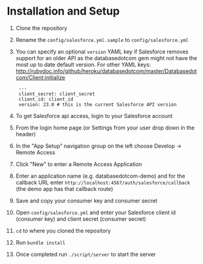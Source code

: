 # Installation and Setup

1. Clone the repository
2. Rename the ```config/salesforce.yml.sample``` to ```config/salesforce.yml```
3. You can specify an optional ```version``` YAML key if Salesforce removes support for an older API as the databasedotcom gem might not have the most up to date default version. For other YAML keys: http://rubydoc.info/github/heroku/databasedotcom/master/Databasedotcom/Client:initialize

        ---
        client_secret: client_secret
        client_id: client_id
        version: 23.0 # this is the current Salesforce API version

4. To get Salesforce api access, login to your Salesforce account
5. From the login home page (or Settings from your user drop down in the header)
6. In the "App Setup" navigation group on the left choose Develop -> Remote Access
7. Click "New" to enter a Remote Access Application
8. Enter an application name (e.g. databasedotcom-demo) and for the callback URL enter ```http://localhost:4567/auth/salesforce/callback``` (the demo app has that callback route)
9. Save and copy your consumer key and consumer secret
10. Open ```config/salesforce.yml``` and enter your Salesforce client id (consumer key) and client secret (consumer secret)
11. ```cd``` to where you cloned the repository
12. Run ```bundle install```
13. Once completed run ```./script/server``` to start the server